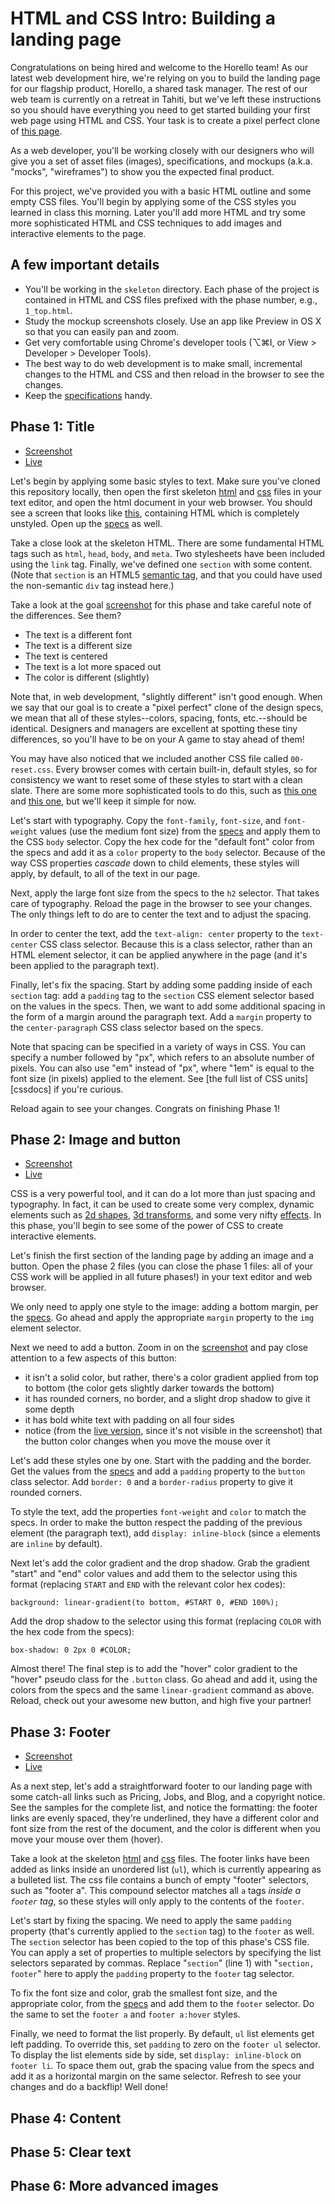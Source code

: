 # HTML and CSS Intro: Building a landing page

Congratulations on being hired and welcome to the Horello team! As our
latest web development hire, we're relying on you to build the landing
page for our flagship product, Horello, a shared task manager. The rest
of our web team is currently on a retreat in Tahiti, but we've left
these instructions so you should have everything you need to get
started building your first web page using HTML and CSS. Your task is to
create a pixel perfect clone of [this page][live-06].

As a web developer, you'll be working closely with our designers
who will give you a set of asset files (images), specifications, and
mockups (a.k.a. "mocks", "wireframes") to show you the expected final
product.

For this project, we've provided you with a basic HTML outline and some
empty CSS files. You'll begin by applying some of the CSS styles you
learned in class this morning. Later you'll add more HTML and try some
more sophisticated HTML and CSS techniques to add images and interactive
elements to the page.

## A few important details

- You'll be working in the `skeleton` directory. Each phase of the
project is contained in HTML and CSS files prefixed with the phase
number, e.g., `1_top.html`.
- Study the mockup screenshots closely. Use an app like Preview in OS X
so that you can easily pan and zoom.
- Get very comfortable using Chrome's developer tools (⌥⌘I, or View >
Developer > Developer Tools).
- The best way to do web development is to make small, incremental
changes to the HTML and CSS and then reload in the browser to see the
changes.
- Keep the [specifications][specs] handy.

[specs]: ./SPECIFICATIONS.md

## Phase 1: Title

- [Screenshot][ss-01-b]
- [Live][live-01]

Let's begin by applying some basic styles to text. Make sure you've
cloned this repository locally, then open the first skeleton
[html][skel-01-html] and [css][skel-01-css] files in your text editor,
and open the html document in your web browser. You should see a screen
that looks like [this][ss-01-a], containing HTML which is completely
unstyled. Open up the [specs] as well.

Take a close look at the skeleton HTML. There are some fundamental HTML
tags such as `html`, `head`, `body`, and `meta`. Two stylesheets have
been included using the `link` tag. Finally, we've defined one `section`
with some content. (Note that `section` is an HTML5 [semantic tag], and
that you could have used the non-semantic `div` tag instead here.)

Take a look at the goal [screenshot][ss-01-b] for this phase and take
careful note of the differences. See them?

- The text is a different font
- The text is a different size
- The text is centered
- The text is a lot more spaced out
- The color is different (slightly)

Note that, in web development, "slightly different" isn't good enough.
When we say that our goal is to create a "pixel perfect" clone of the
design specs, we mean that all of these styles--colors, spacing, fonts,
etc.--should be identical. Designers and managers are excellent at
spotting these tiny differences, so you'll have to be on your A game to
stay ahead of them!

You may have also noticed that we included another CSS file called
`00-reset.css`. Every browser comes with certain built-in, default
styles, so for consistency we want to reset some of these styles to
start with a clean slate. There are some more sophisticated tools to do
this, such as [this one][reset-1] and [this one][reset-2], but we'll
keep it simple for now.

Let's start with typography. Copy the `font-family`, `font-size`, and
`font-weight` values (use the medium font size) from the [specs] and
apply them to the CSS `body` selector. Copy the hex code for the
"default font" color from the specs and add it as a `color` property to
the `body` selector. Because of the way CSS properties
_cascade_ down to child elements, these styles will apply, by default,
to all of the text in our page.

Next, apply the large font size from the specs to the `h2` selector.
That takes care of typography. Reload the page in the browser to see
your changes. The only things left to do are to center the text and to
adjust the spacing.

In order to center the text, add the `text-align: center` property to
the `text-center` CSS class selector. Because this is a class selector,
rather than an HTML element selector, it can be applied anywhere in the
page (and it's been applied to the paragraph text).

Finally, let's fix the spacing. Start by adding some padding inside of
each `section` tag: add a `padding` tag to the `section` CSS element
selector based on the values in the specs. Then, we want to add some
additional spacing in the form of a margin around the paragraph text.
Add a `margin` property to the `center-paragraph` CSS class selector
based on the specs.

Note that spacing can be specified in a variety of ways in CSS. You can
specify a number followed by "px", which refers to an absolute number of
pixels. You can also use "em" instead of "px", where "1em" is equal to
the font size (in pixels) applied to the element. See [the full
list of CSS units][cssdocs] if you're curious.

Reload again to see your changes. Congrats on finishing Phase 1!

[live-01]: http://horizons-school-of-technology.github.io/week02/day1/1_landing_page/solution/01-title.html
[ss-01-a]: ./screenshots/01-title-a.png
[ss-01-b]: ./screenshots/01-title-b.png
[skel-01-html]: ./skeleton/01-title.html
[skel-01-css]: ./skeleton/css/01-title.css
[reset-1]: http://meyerweb.com/eric/tools/css/reset/
[reset-2]: https://necolas.github.io/normalize.css/
[cssunits]: http://www.w3schools.com/cssref/css_units.asp
[semantic tag]: http://www.w3schools.com/html/html5_semantic_elements.asp

## Phase 2: Image and button

- [Screenshot][ss-02-a]
- [Live][live-02]

CSS is a very powerful tool, and it can do a lot more than just spacing
and typography. In fact, it can be used to create some very complex,
dynamic elements such as [2d shapes], [3d transforms], and some very
nifty [effects]. In this phase, you'll begin to see some of the power
of CSS to create interactive elements.

Let's finish the first section of the landing page by adding an image
and a button. Open the phase 2 files (you can close the phase 1 files:
all of your CSS work will be applied in all future phases!) in your
text editor and web browser.

We only need to apply one style to the image: adding a bottom margin,
per the [specs]. Go ahead and apply the appropriate `margin` property
to the `img` element selector.

Next we need to add a button. Zoom in on the [screenshot][ss-02-a] and
pay close attention to a few aspects of
this button:

- it isn't a solid color, but rather, there's a color
gradient applied from top to bottom (the color gets slightly darker
towards the bottom)
- it has rounded corners, no border, and a slight drop shadow
to give it some depth
- it has bold white text with padding on all four sides
- notice (from the [live version][live-02],
since it's not visible in the screenshot) that the button color changes
when you move the mouse over it

Let's add these styles one by one. Start with the padding and the
border. Get the values from the [specs] and add a `padding` property
to the `button` class selector. Add `border: 0` and a `border-radius`
property to give it rounded corners.

To style the text, add the properties `font-weight` and `color` to
match the specs. In order to make the button respect the padding of the
previous element (the paragraph text), add `display: inline-block`
(since `a` elements are `inline` by default).

Next let's add the color gradient and the drop shadow. Grab the gradient
"start" and "end" color values and add them to the selector using this
format (replacing `START` and `END` with the relevant color hex codes):

```background: linear-gradient(to bottom, #START 0, #END 100%);```

Add the drop shadow to the selector using this format (replacing `COLOR`
with the hex code from the specs):

```box-shadow: 0 2px 0 #COLOR;```

Almost there! The final step is to add the "hover" color gradient to the
"hover" pseudo class for the `.button` class. Go ahead and add it, using
the colors from the specs and the same `linear-gradient` command as
above. Reload, check out your awesome new button, and high five your
partner!

[2d shapes]: https://css-tricks.com/examples/ShapesOfCSS/
[3d transforms]: https://desandro.github.io/3dtransforms/
[effects]: http://codepen.io/supah/full/dGLLPK/
[live-02]: http://horizons-school-of-technology.github.io/week02/day1/1_landing_page/solution/01-title.html
[ss-02-a]: ./screenshots/02-image-a.png

## Phase 3: Footer

- [Screenshot][ss-02-a]
- [Live][live-02]

As a next step, let's add a straightforward footer to our landing page
with some catch-all links such as Pricing, Jobs, and Blog, and a
copyright notice. See the samples for the complete list, and notice the
formatting: the footer links are evenly spaced, they're underlined,
they have a different color and font size from the rest of the document,
and the color is different when you move your mouse over them (hover).

Take a look at the skeleton [html] and [css] files. The footer links
have been added as links inside an unordered list (`ul`), which is
currently appearing as a bulleted list. The css file contains a bunch
of empty "footer" selectors, such as "footer a". This compound selector
matches all `a` tags _inside a `footer` tag_, so these styles will only
apply to the contents of the `footer`.

Let's start by fixing the spacing. We need
to apply the same `padding` property (that's currently applied to the
`section` tag) to the `footer` as well. The `section` selector has been
copied to the top of this phase's CSS file. You can apply a set of
properties to multiple selectors by specifying the list selectors
separated by commas. Replace "`section`" (line 1) with
"`section, footer`" here
to apply the `padding` property to the `footer` tag selector.

To fix the font size and color, grab the smallest font size, and the
appropriate color, from the [specs] and add them to the `footer`
selector. Do the same to set the `footer a` and `footer a:hover` styles.

Finally, we need to format the list properly. By default, `ul` list
elements get left padding. To override this, set `padding` to zero on
the `footer ul` selector. To display the list elements side by side,
set `display: inline-block` on `footer li`. To space them out, grab the
spacing value from the specs and add it as a horizontal margin on the
same selector. Refresh to see your changes and do a backflip! Well done!

[html]: ./skeleton/03-footer.html
[css]: ./skeleton/css/03-footer.css

## Phase 4: Content

## Phase 5: Clear text

## Phase 6: More advanced images

[live-06]: http://horizons-school-of-technology.github.io/week02/day1/1_landing_page/01-top.html
